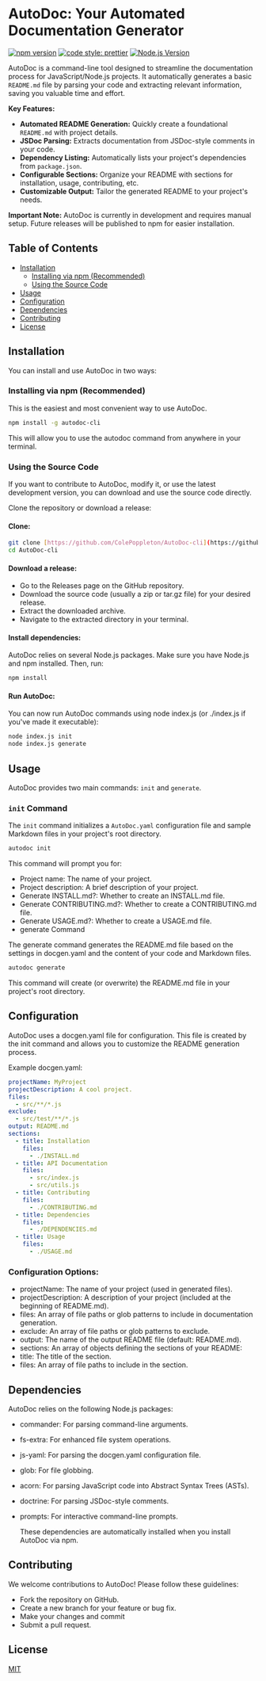# AutoDoc: Your Automated Documentation Generator

[![npm version](https://img.shields.io/badge/npm%20version-1.0.0-blue)](https://www.npmjs.com/package/autodoc-cli)
[![code style: prettier](https://img.shields.io/badge/code_style-prettier-ff69b4)](https://github.com/prettier/prettier)
[![Node.js Version](https://img.shields.io/badge/node-18.x-green)](https://nodejs.org/)

AutoDoc is a command-line tool designed to streamline the documentation process for JavaScript/Node.js projects. It automatically generates a basic `README.md` file by parsing your code and extracting relevant information, saving you valuable time and effort.

**Key Features:**

- **Automated README Generation:** Quickly create a foundational `README.md` with project details.
- **JSDoc Parsing:** Extracts documentation from JSDoc-style comments in your code.
- **Dependency Listing:** Automatically lists your project's dependencies from `package.json`.
- **Configurable Sections:** Organize your README with sections for installation, usage, contributing, etc.
- **Customizable Output:** Tailor the generated README to your project's needs.

**Important Note:** AutoDoc is currently in development and requires manual setup. Future releases will be published to npm for easier installation.

## Table of Contents

- [Installation](#installation)
    - [Installing via npm (Recommended)](#installing-via-npm-recommended)
    - [Using the Source Code](#using-the-source-code)
- [Usage](#usage)
- [Configuration](#configuration)
- [Dependencies](#dependencies)
- [Contributing](#contributing)
- [License](#license)

## Installation

You can install and use AutoDoc in two ways:

### Installing via npm (Recommended)

This is the easiest and most convenient way to use AutoDoc.

```bash
npm install -g autodoc-cli
```
This will allow you to use the autodoc command from anywhere in your terminal.

### Using the Source Code

If you want to contribute to AutoDoc, modify it, or use the latest development version, you can download and use the source code directly.

Clone the repository or download a release:

#### Clone:
```Bash
git clone [https://github.com/ColePoppleton/AutoDoc-cli](https://github.com/ColePoppleton/AutoDoc-cli)
cd AutoDoc-cli
```
#### Download a release:
- Go to the Releases page on the GitHub repository.
- Download the source code (usually a zip or tar.gz file) for your desired release.
- Extract the downloaded archive.
- Navigate to the extracted directory in your terminal.
#### Install dependencies:

AutoDoc relies on several Node.js packages. Make sure you have Node.js and npm installed. Then, run:

```Bash
npm install
```
#### Run AutoDoc:

You can now run AutoDoc commands using node index.js (or ./index.js if you've made it executable):

```Bash
node index.js init
node index.js generate
```

## Usage

AutoDoc provides two main commands: `init` and `generate`.

### `init` Command

The `init` command initializes a `AutoDoc.yaml` configuration file and sample Markdown files in your project's root directory.

```bash
autodoc init
```

This command will prompt you for:

- Project name: The name of your project.
- Project description: A brief description of your project.
- Generate INSTALL.md?: Whether to create an INSTALL.md file.
- Generate CONTRIBUTING.md?: Whether to create a CONTRIBUTING.md file.
- Generate USAGE.md?: Whether to create a USAGE.md file.
- generate Command

The generate command generates the README.md file based on the settings in docgen.yaml and the content of your code and Markdown files.

```Bash
autodoc generate
```

This command will create (or overwrite) the README.md file in your project's root directory.

## Configuration

AutoDoc uses a docgen.yaml file for configuration. This file is created by the init command and allows you to customize the README generation process.

Example docgen.yaml:

```YAML
projectName: MyProject
projectDescription: A cool project.
files:
  - src/**/*.js
exclude:
  - src/test/**/*.js
output: README.md
sections:
  - title: Installation
    files:
      - ./INSTALL.md
  - title: API Documentation
    files:
      - src/index.js
      - src/utils.js
  - title: Contributing
    files:
      - ./CONTRIBUTING.md
  - title: Dependencies
    files:
      - ./DEPENDENCIES.md
  - title: Usage
    files:
      - ./USAGE.md
```

### Configuration Options:

- projectName: The name of your project (used in generated files).
- projectDescription: A description of your project (included at the beginning of README.md).
- files: An array of file paths or glob patterns to include in documentation generation.
- exclude: An array of file paths or glob patterns to exclude.
- output: The name of the output README file (default: README.md).
- sections: An array of objects defining the sections of your README:
- title: The title of the section.
- files: An array of file paths to include in the section.

## Dependencies

AutoDoc relies on the following Node.js packages:

- commander: For parsing command-line arguments.
- fs-extra: For enhanced file system operations.
- js-yaml: For parsing the docgen.yaml configuration file.
- glob: For file globbing.
- acorn: For parsing JavaScript code into Abstract Syntax Trees (ASTs).
- doctrine: For parsing JSDoc-style comments.
- prompts: For interactive command-line prompts.
  
  These dependencies are automatically installed when you install AutoDoc via npm.

## Contributing

We welcome contributions to AutoDoc! Please follow these guidelines:

- Fork the repository on GitHub.
- Create a new branch for your feature or bug fix.
- Make your changes and commit
- Submit a pull request.

## License
[MIT](https://github.com/ColePoppleton/AutoDoc-cli/blob/master/LICENSE)
